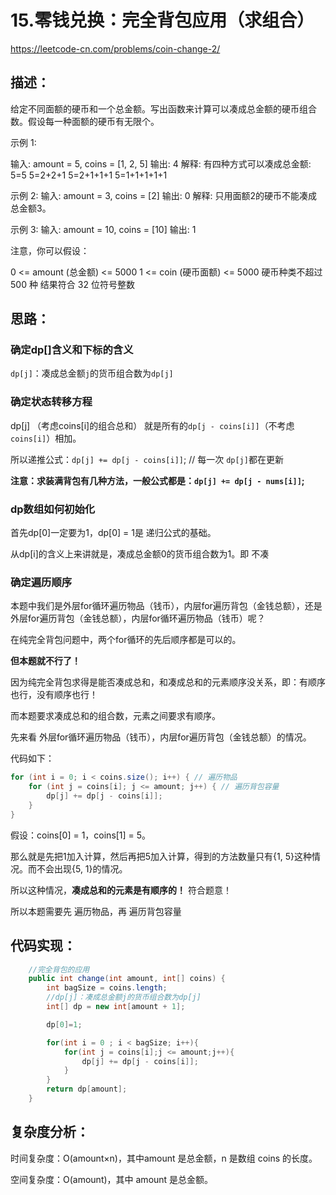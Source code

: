 # 15.零钱兑换：完全背包应用（求组合）

https://leetcode-cn.com/problems/coin-change-2/

## 描述：
给定不同面额的硬币和一个总金额。写出函数来计算可以凑成总金额的硬币组合数。假设每一种面额的硬币有无限个。

示例 1:

输入: amount = 5, coins = [1, 2, 5] 输出: 4 解释: 有四种方式可以凑成总金额: 5=5 5=2+2+1 5=2+1+1+1 5=1+1+1+1+1

示例 2: 输入: amount = 3, coins = [2] 输出: 0 解释: 只用面额2的硬币不能凑成总金额3。

示例 3: 输入: amount = 10, coins = [10] 输出: 1

注意，你可以假设：

0 <= amount (总金额) <= 5000
1 <= coin (硬币面额) <= 5000
硬币种类不超过 500 种
结果符合 32 位符号整数

## 思路：

### 确定dp[]含义和下标的含义

`dp[j]`：凑成总金额`j`的货币组合数为`dp[j]`

### 确定状态转移方程

dp[j] （考虑coins[i]的组合总和） 就是所有的`dp[j - coins[i]]`（不考虑`coins[i]`）相加。

所以递推公式：`dp[j] += dp[j - coins[i]]`;  // 每一次 `dp[j]`都在更新

**注意：求装满背包有几种方法，一般公式都是：`dp[j] += dp[j - nums[i]]`;**

### dp数组如何初始化

首先dp[0]一定要为1，dp[0] = 1是 递归公式的基础。

从dp[i]的含义上来讲就是，凑成总金额0的货币组合数为1。即 不凑

### 确定遍历顺序

本题中我们是外层for循环遍历物品（钱币），内层for遍历背包（金钱总额），还是外层for遍历背包（金钱总额），内层for循环遍历物品（钱币）呢？

在纯完全背包问题中，两个for循环的先后顺序都是可以的。

**但本题就不行了！**

因为纯完全背包求得是能否凑成总和，和凑成总和的元素顺序没关系，即：有顺序也行，没有顺序也行！

而本题要求凑成总和的组合数，元素之间要求有顺序。

先来看 外层for循环遍历物品（钱币），内层for遍历背包（金钱总额）的情况。

代码如下：
```java
for (int i = 0; i < coins.size(); i++) { // 遍历物品
    for (int j = coins[i]; j <= amount; j++) { // 遍历背包容量
        dp[j] += dp[j - coins[i]];
    }
}
```
假设：coins[0] = 1，coins[1] = 5。

那么就是先把1加入计算，然后再把5加入计算，得到的方法数量只有{1, 5}这种情况。而不会出现{5, 1}的情况。

所以这种情况，**凑成总和的元素是有顺序的！** 符合题意！

所以本题需要先 遍历物品，再 遍历背包容量

## 代码实现：
```java
    //完全背包的应用
    public int change(int amount, int[] coins) {
        int bagSize = coins.length;
        //dp[j]：凑成总金额j的货币组合数为dp[j]
        int[] dp = new int[amount + 1];

        dp[0]=1;

        for(int i = 0 ; i < bagSize; i++){
            for(int j = coins[i];j <= amount;j++){
                dp[j] += dp[j - coins[i]];
            }
        }
        return dp[amount];
    }
```

## 复杂度分析：
时间复杂度：O(amount×n)，其中amount 是总金额，n 是数组 coins 的长度。

空间复杂度：O(amount)，其中 amount 是总金额。
